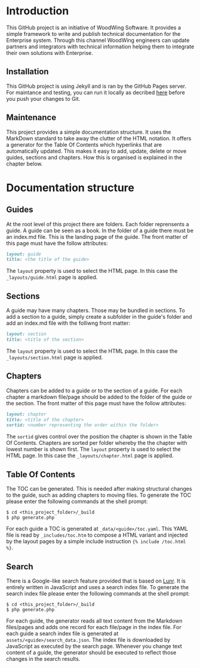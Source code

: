 # Introduction
This GitHub project is an initiative of WoodWing Software. 
It provides a simple framework to write and publish technical documentation 
for the Enterprise system. Through this channel WoodWing engineers can 
update partners and integrators with technical information helping them 
to integrate their own solutions with Enterprise. 

## Installation
This GitHub project is using Jekyll and is ran by the GitHub Pages server. 
For maintance and testing, you can run it locally as decribed 
[here](https://help.github.com/articles/setting-up-your-github-pages-site-locally-with-jekyll/) 
before you push your changes to Git.

## Maintenance
This project provides a simple documentation structure. It uses the MarkDown
standard to take away the clutter of the HTML notation. It offers a generator 
for the Table Of Contents which hyperlinks that are automatically updated. 
This makes it easy to add, update, delete or move guides, sections and chapters.
How this is organised is explained in the chapter below.

# Documentation structure
## Guides
At the root level of this project there are folders. 
Each folder reprensents a guide. A guide can be seen as a book. 
In the folder of a guide there must be an index.md file.
This is the landing page of the guide. 
The front matter of this page must have the follow attributes:
```markdown
layout: guide
title: <the title of the guide>
```
The `layout` property is used to select the HTML page. In this 
case the `_layouts/guide.html` page is applied.  

## Sections
A guide may have many chapters. Those may be bundled in sections. 
To add a section to a guide, simply create a subfolder in the guide's 
folder and add an index.md file with the folliwng front matter:
```markdown
layout: section
title: <title of the section>
``` 
The `layout` property is used to select the HTML page. In this 
case the `_layouts/section.html` page is applied.  

## Chapters
Chapters can be added to a guide or to the section of a guide. 
For each chapter a markdown file/page should be added to the folder 
of the guide or the section. 
The front matter of this page must have the follow attributes: 
```markdown
layout: chapter
title: <title of the chapter>
sortid: <number representing the order within the folder>
```  
The `sortid` gives control over the position the chapter is shown 
in the Table Of Contents. Chapters are sorted per folder whereby the 
the chapter with lowest number is shown first.
The `layout` property is used to select the HTML page. In this 
case the `_layouts/chapter.html` page is applied.  

## Table Of Contents
The TOC can be generated. This is needed after making structural 
changes to the guide, such as adding chapters to moving files. 
To generate the TOC please enter the following commands at the shell prompt:
```
$ cd <this_project_folder>/_build
$ php generate.php
```
For each guide a TOC is generated at `_data/<guide>/toc.yaml`. 
This YAML file is read by `_includes/toc.htm` to compose a HTML 
variant and injected by the layout pages by a simple include 
instruction `{% include /toc.html %}`.

## Search
There is a Google-like search feature provided that is based on [Lunr](https://lunrjs.com/).
It is entirely written in JavaScript and uses a search index file. 
To generate the search index file please enter the following commands at the shell prompt:
```
$ cd <this_project_folder>/_build
$ php generate.php
```
For each guide, the generator reads all text content from the Markdown files/pages and adds one 
record for each file/page in the index file. For each guide a search index file is generated at 
`assets/<guide>/search_data.json`. The index file is downloaded by JavaScript as executed 
by the search page. 
Whenever you change text content of a guide, the generator should be executed to reflect 
those changes in the search results.